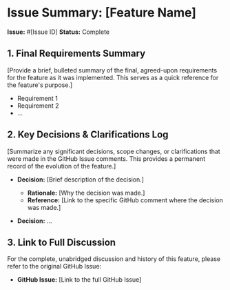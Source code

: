 # Issue Summary: [Feature Name]

**Issue:** #[Issue ID]
**Status:** Complete

## 1. Final Requirements Summary

[Provide a brief, bulleted summary of the final, agreed-upon requirements for the feature as it was implemented. This serves as a quick reference for the feature's purpose.]

*   Requirement 1
*   Requirement 2
*   ...

## 2. Key Decisions & Clarifications Log

[Summarize any significant decisions, scope changes, or clarifications that were made in the GitHub Issue comments. This provides a permanent record of the evolution of the feature.]

*   **Decision:** [Brief description of the decision.]
    *   **Rationale:** [Why the decision was made.]
    *   **Reference:** [Link to the specific GitHub comment where the decision was made.]

*   **Decision:** ...

## 3. Link to Full Discussion

For the complete, unabridged discussion and history of this feature, please refer to the original GitHub Issue:

*   **GitHub Issue:** [Link to the full GitHub Issue]
